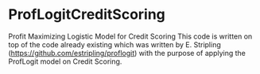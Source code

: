 # ProfLogitCreditScoring
Profit Maximizing Logistic Model for Credit Scoring
This code is written on top of the code already existing which was written by E. Stripling (https://github.com/estripling/proflogit) with the purpose of applying the ProfLogit model on Credit Scoring. 
